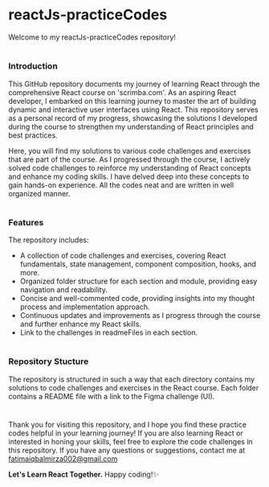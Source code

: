 
# reactJs-practiceCodes
Welcome to my reactJs-practiceCodes repository!
 
 # <h3>Introduction</h3>
 
This GitHub repository documents my journey of learning React through the comprehensive React course on 'scrimba.com'. As an aspiring React developer, 
I embarked on this learning journey to master the art of building dynamic and interactive user interfaces using React. 
This repository serves as a personal record of my progress, showcasing the solutions I developed during the course to strengthen my understanding
of React principles and best practices.

Here, you will find my solutions to various code challenges and exercises that are part of the course. As I progressed through the course, 
I actively solved code challenges to reinforce my  understanding of React concepts and enhance my coding skills. I have delved deep into these concepts 
to gain hands-on experience. All the codes neat and are written in well organized manner.

# <h3>Features</h3>
The repository includes:

- A collection of code challenges and exercises, covering React fundamentals, state management, component composition, hooks, and more.
- Organized folder structure for each section and module, providing easy navigation and readability.
- Concise and well-commented code, providing insights into my thought process and implementation approach.
- Continuous updates and improvements as I progress through the course and further enhance my React skills.
- Link to the challenges in readmeFiles in each section.

# <h3>Repository Stucture</h3>
The repository is structured in such a way that each directory contains my solutions to code challenges and exercises in the React course. Each folder contains a README file with a link to the Figma challenge (UI).

#
Thank you for visiting this repository, and I hope you find these practice codes helpful in your learning journey! If you are also learning React or interested in honing your skills, feel free to explore the code challenges in this repository. If you have any questions or suggestions, contact me at fatimaiqbalmirza002@gmail.com

**Let's Learn React Together.**
Happy coding!✨


